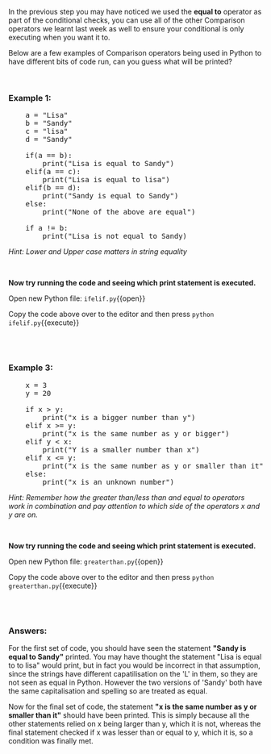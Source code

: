 In the previous step you may have noticed we used the **equal to** operator as part of the conditional checks, you can use all of the other Comparison operators we learnt last week as well to ensure your conditional is only executing when you want it to. 

Below are a few examples of Comparison operators being used in Python to have different bits of code run, can you guess what will be printed?

</br>

### **Example 1:**

<pre class="file" data-filename="ifelif.py" data-target="replace">
    a = "Lisa"
    b = "Sandy"
    c = "lisa"
    d = "Sandy"

    if(a == b):
        print("Lisa is equal to Sandy")
    elif(a == c):
        print("Lisa is equal to lisa")
    elif(b == d):
        print("Sandy is equal to Sandy")
    else:
        print("None of the above are equal")

    if a != b:
        print("Lisa is not equal to Sandy)
</pre>

*Hint: Lower and Upper case matters in string equality*

</br>

**Now try running the code and seeing which print statement is executed.**

Open new Python file: `ifelif.py`{{open}}

Copy the code above over to the editor and then press
`python ifelif.py`{{execute}}

</br>
</br>

### **Example 3:**

<pre class="file" data-filename="greaterthan.py" data-target="replace">
    x = 3
    y = 20

    if x > y:
        print("x is a bigger number than y")
    elif x >= y:
        print("x is the same number as y or bigger")
    elif y < x:
        print("Y is a smaller number than x")
    elif x <= y:
        print("x is the same number as y or smaller than it")
    else:
        print("x is an unknown number")
</pre>

*Hint: Remember how the greater than/less than and equal to operators work in combination and pay attention to which side of the operators x and y are on.*

</br>

**Now try running the code and seeing which print statement is executed.**

Open new Python file: `greaterthan.py`{{open}}

Copy the code above over to the editor and then press
`python greaterthan.py`{{execute}}

</br>
</br>

### **Answers:**

For the first set of code, you should have seen the statement **"Sandy is equal to Sandy"** printed. You may have thought the statement "Lisa is equal to to lisa" would print, but in fact you would be incorrect in that assumption, since the strings have different capatilisation on the 'L' in them, so they are not seen as equal in Python. However the two versions of 'Sandy' both have the same capitalisation and spelling so are treated as equal.

Now for the final set of code, the statement **"x is the same number as y or smaller than it"** should have been printed. This is simply because all the other statements relied on x being larger than y, which it is not, whereas the final statement checked if x was lesser than or equal to y, which  it is, so a condition was finally met. 


